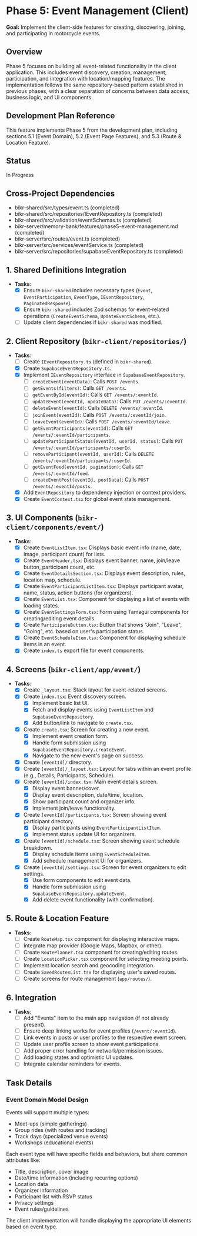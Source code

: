 # Phase 5: Event Management (Client)

**Goal:** Implement the client-side features for creating, discovering, joining, and participating in motorcycle events.

## Overview
Phase 5 focuses on building all event-related functionality in the client application. This includes event discovery, creation, management, participation, and integration with location/mapping features. The implementation follows the same repository-based pattern established in previous phases, with a clear separation of concerns between data access, business logic, and UI components.

## Development Plan Reference
This feature implements Phase 5 from the development plan, including sections 5.1 (Event Domain), 5.2 (Event Page Features), and 5.3 (Route & Location Feature).

## Status
In Progress

## Cross-Project Dependencies
- bikr-shared/src/types/event.ts (completed)
- bikr-shared/src/repositories/IEventRepository.ts (completed)
- bikr-shared/src/validation/eventSchemas.ts (completed)
- bikr-server/memory-bank/features/phase5-event-management.md (completed)
- bikr-server/src/routes/event.ts (completed)
- bikr-server/src/services/eventService.ts (completed)
- bikr-server/src/repositories/supabaseEventRepository.ts (completed)

## 1. Shared Definitions Integration
- **Tasks**:
  - [x] Ensure `bikr-shared` includes necessary types (`Event`, `EventParticipation`, `EventType`, `IEventRepository`, `PaginatedResponse`).
  - [x] Ensure `bikr-shared` includes Zod schemas for event-related operations (`CreateEventSchema`, `UpdateEventSchema`, etc.).
  - [ ] Update client dependencies if `bikr-shared` was modified.

## 2. Client Repository (`bikr-client/repositories/`)
- **Tasks**:
  - [ ] Create `IEventRepository.ts` (defined in `bikr-shared`).
  - [x] Create `SupabaseEventRepository.ts`.
  - [x] Implement `IEventRepository` interface in `SupabaseEventRepository`.
    - [ ] `createEvent(eventData)`: Calls `POST /events`.
    - [ ] `getEvents(filters)`: Calls `GET /events`.
    - [ ] `getEventById(eventId)`: Calls `GET /events/:eventId`.
    - [ ] `updateEvent(eventId, updateData)`: Calls `PUT /events/:eventId`.
    - [ ] `deleteEvent(eventId)`: Calls `DELETE /events/:eventId`.
    - [ ] `joinEvent(eventId)`: Calls `POST /events/:eventId/join`.
    - [ ] `leaveEvent(eventId)`: Calls `POST /events/:eventId/leave`.
    - [ ] `getEventParticipants(eventId)`: Calls `GET /events/:eventId/participants`.
    - [ ] `updateParticipantStatus(eventId, userId, status)`: Calls `PUT /events/:eventId/participants/:userId`.
    - [ ] `removeParticipant(eventId, userId)`: Calls `DELETE /events/:eventId/participants/:userId`.
    - [ ] `getEventFeed(eventId, pagination)`: Calls `GET /events/:eventId/feed`.
    - [ ] `createEventPost(eventId, postData)`: Calls `POST /events/:eventId/posts`.
  - [x] Add `EventRepository` to dependency injection or context providers.
  - [x] Create `EventContext.tsx` for global event state management.

## 3. UI Components (`bikr-client/components/event/`)
- **Tasks**:
  - [x] Create `EventListItem.tsx`: Displays basic event info (name, date, image, participant count) for lists.
  - [x] Create `EventHeader.tsx`: Displays event banner, name, join/leave button, participant count, etc.
  - [x] Create `EventDetailsSection.tsx`: Displays event description, rules, location map, schedule.
  - [x] Create `EventParticipantListItem.tsx`: Displays participant avatar, name, status, action buttons (for organizers).
  - [x] Create `EventList.tsx`: Component for displaying a list of events with loading states.
  - [x] Create `EventSettingsForm.tsx`: Form using Tamagui components for creating/editing event details.
  - [x] Create `ParticipateButton.tsx`: Button that shows "Join", "Leave", "Going", etc. based on user's participation status.
  - [x] Create `EventScheduleItem.tsx`: Component for displaying schedule items in an event.
  - [x] Create `index.ts` export file for event components.

## 4. Screens (`bikr-client/app/event/`)
- **Tasks**:
  - [x] Create `_layout.tsx`: Stack layout for event-related screens.
  - [x] Create `index.tsx`: Event discovery screen.
    - [x] Implement basic list UI.
    - [x] Fetch and display events using `EventListItem` and `SupabaseEventRepository`.
    - [x] Add button/link to navigate to `create.tsx`.
  - [x] Create `create.tsx`: Screen for creating a new event.
    - [x] Implement event creation form.
    - [x] Handle form submission using `SupabaseEventRepository.createEvent`.
    - [x] Navigate to the new event's page on success.
  - [x] Create `[eventId]/` directory.
  - [x] Create `[eventId]/_layout.tsx`: Layout for tabs within an event profile (e.g., Details, Participants, Schedule).
  - [x] Create `[eventId]/index.tsx`: Main event details screen.
    - [x] Display event banner/cover.
    - [x] Display event description, date/time, location.
    - [x] Show participant count and organizer info.
    - [x] Implement join/leave functionality.
  - [x] Create `[eventId]/participants.tsx`: Screen showing event participant directory.
    - [x] Display participants using `EventParticipantListItem`.
    - [x] Implement status update UI for organizers.
  - [x] Create `[eventId]/schedule.tsx`: Screen showing event schedule breakdown.
    - [x] Display schedule items using `EventScheduleItem`.
    - [x] Add schedule management UI for organizers.
  - [x] Create `[eventId]/settings.tsx`: Screen for event organizers to edit settings.
    - [x] Use form components to edit event data.
    - [x] Handle form submission using `SupabaseEventRepository.updateEvent`.
    - [x] Add delete event functionality (with confirmation).

## 5. Route & Location Feature
- **Tasks**:
  - [ ] Create `RouteMap.tsx` component for displaying interactive maps.
  - [ ] Integrate map provider (Google Maps, Mapbox, or other).
  - [ ] Create `RoutePlanner.tsx` component for creating/editing routes.
  - [ ] Create `LocationPicker.tsx` component for selecting meeting points.
  - [ ] Implement location search and geocoding integration.
  - [ ] Create `SavedRoutesList.tsx` for displaying user's saved routes.
  - [ ] Create screens for route management (`app/routes/`).

## 6. Integration
- **Tasks**:
  - [ ] Add "Events" item to the main app navigation (if not already present).
  - [ ] Ensure deep linking works for event profiles (`/event/:eventId`).
  - [ ] Link events in posts or user profiles to the respective event screen.
  - [ ] Update user profile screen to show event participations.
  - [ ] Add proper error handling for network/permission issues.
  - [ ] Add loading states and optimistic UI updates.
  - [ ] Integrate calendar reminders for events.

## Task Details

### Event Domain Model Design
Events will support multiple types:
- Meet-ups (simple gatherings)
- Group rides (with routes and tracking)
- Track days (specialized venue events)
- Workshops (educational events)

Each event type will have specific fields and behaviors, but share common attributes like:
- Title, description, cover image
- Date/time information (including recurring options)
- Location data
- Organizer information
- Participant list with RSVP status
- Privacy settings
- Event rules/guidelines

The client implementation will handle displaying the appropriate UI elements based on event type.
